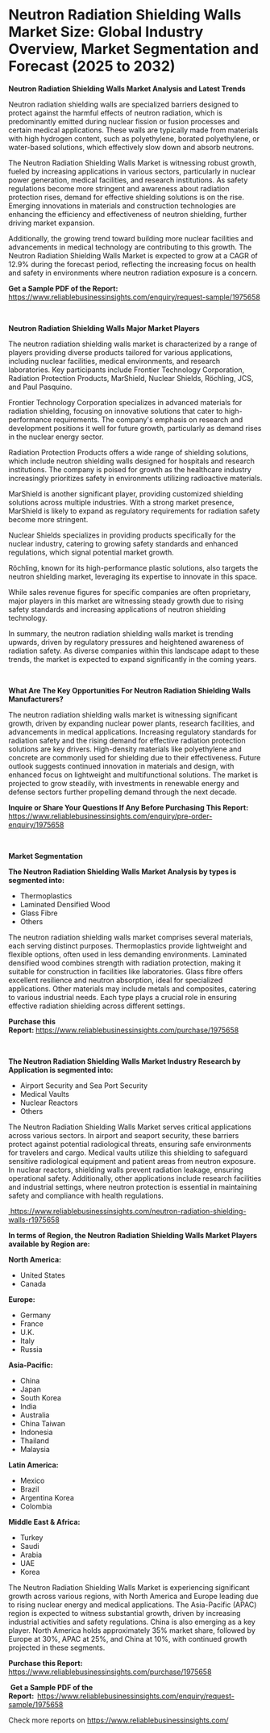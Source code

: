 <p><h1>Neutron Radiation Shielding Walls Market Size: Global Industry Overview, Market Segmentation and Forecast (2025 to 2032)</h1></p><p><strong>Neutron Radiation Shielding Walls Market Analysis and Latest Trends</strong></p>
<p><p>Neutron radiation shielding walls are specialized barriers designed to protect against the harmful effects of neutron radiation, which is predominantly emitted during nuclear fission or fusion processes and certain medical applications. These walls are typically made from materials with high hydrogen content, such as polyethylene, borated polyethylene, or water-based solutions, which effectively slow down and absorb neutrons.</p><p>The Neutron Radiation Shielding Walls Market is witnessing robust growth, fueled by increasing applications in various sectors, particularly in nuclear power generation, medical facilities, and research institutions. As safety regulations become more stringent and awareness about radiation protection rises, demand for effective shielding solutions is on the rise. Emerging innovations in materials and construction technologies are enhancing the efficiency and effectiveness of neutron shielding, further driving market expansion.</p><p>Additionally, the growing trend toward building more nuclear facilities and advancements in medical technology are contributing to this growth. The Neutron Radiation Shielding Walls Market is expected to grow at a CAGR of 12.9% during the forecast period, reflecting the increasing focus on health and safety in environments where neutron radiation exposure is a concern.</p></p>
<p><strong>Get a Sample PDF of the Report:&nbsp;</strong> <a href="https://www.reliablebusinessinsights.com/enquiry/request-sample/1975658?utm_campaign=3177&utm_medium=2&utm_source=Github&utm_content=ia&utm_term=07042025&utm_id=neutron-radiation-shielding-walls">https://www.reliablebusinessinsights.com/enquiry/request-sample/1975658</a></p>
<p>&nbsp;</p>
<p><strong>Neutron Radiation Shielding Walls Major Market Players</strong></p>
<p><p>The neutron radiation shielding walls market is characterized by a range of players providing diverse products tailored for various applications, including nuclear facilities, medical environments, and research laboratories. Key participants include Frontier Technology Corporation, Radiation Protection Products, MarShield, Nuclear Shields, Röchling, JCS, and Paul Pasquino.</p><p>Frontier Technology Corporation specializes in advanced materials for radiation shielding, focusing on innovative solutions that cater to high-performance requirements. The company's emphasis on research and development positions it well for future growth, particularly as demand rises in the nuclear energy sector.</p><p>Radiation Protection Products offers a wide range of shielding solutions, which include neutron shielding walls designed for hospitals and research institutions. The company is poised for growth as the healthcare industry increasingly prioritizes safety in environments utilizing radioactive materials.</p><p>MarShield is another significant player, providing customized shielding solutions across multiple industries. With a strong market presence, MarShield is likely to expand as regulatory requirements for radiation safety become more stringent. </p><p>Nuclear Shields specializes in providing products specifically for the nuclear industry, catering to growing safety standards and enhanced regulations, which signal potential market growth.</p><p>Röchling, known for its high-performance plastic solutions, also targets the neutron shielding market, leveraging its expertise to innovate in this space.</p><p>While sales revenue figures for specific companies are often proprietary, major players in this market are witnessing steady growth due to rising safety standards and increasing applications of neutron shielding technology.</p><p>In summary, the neutron radiation shielding walls market is trending upwards, driven by regulatory pressures and heightened awareness of radiation safety. As diverse companies within this landscape adapt to these trends, the market is expected to expand significantly in the coming years.</p></p>
<p>&nbsp;</p>
<p><strong>What Are The Key Opportunities For Neutron Radiation Shielding Walls Manufacturers?</strong></p>
<p><p>The neutron radiation shielding walls market is witnessing significant growth, driven by expanding nuclear power plants, research facilities, and advancements in medical applications. Increasing regulatory standards for radiation safety and the rising demand for effective radiation protection solutions are key drivers. High-density materials like polyethylene and concrete are commonly used for shielding due to their effectiveness. Future outlook suggests continued innovation in materials and design, with enhanced focus on lightweight and multifunctional solutions. The market is projected to grow steadily, with investments in renewable energy and defense sectors further propelling demand through the next decade.</p></p>
<p><strong>Inquire or Share Your Questions If Any Before Purchasing This Report:</strong> <a href="https://www.reliablebusinessinsights.com/enquiry/pre-order-enquiry/1975658?utm_campaign=3177&utm_medium=2&utm_source=Github&utm_content=ia&utm_term=07042025&utm_id=neutron-radiation-shielding-walls">https://www.reliablebusinessinsights.com/enquiry/pre-order-enquiry/1975658</a></p>
<p>&nbsp;</p>
<p><strong>Market Segmentation</strong></p>
<p><strong>The Neutron Radiation Shielding Walls Market Analysis by types is segmented into:</strong></p>
<p><ul><li>Thermoplastics</li><li>Laminated Densified Wood</li><li>Glass Fibre</li><li>Others</li></ul></p>
<p><p>The neutron radiation shielding walls market comprises several materials, each serving distinct purposes. Thermoplastics provide lightweight and flexible options, often used in less demanding environments. Laminated densified wood combines strength with radiation protection, making it suitable for construction in facilities like laboratories. Glass fibre offers excellent resilience and neutron absorption, ideal for specialized applications. Other materials may include metals and composites, catering to various industrial needs. Each type plays a crucial role in ensuring effective radiation shielding across different settings.</p></p>
<p><strong>Purchase this Report:&nbsp;</strong><a href="https://www.reliablebusinessinsights.com/purchase/1975658?utm_campaign=3177&utm_medium=2&utm_source=Github&utm_content=ia&utm_term=07042025&utm_id=neutron-radiation-shielding-walls">https://www.reliablebusinessinsights.com/purchase/1975658</a></p>
<p>&nbsp;</p>
<p><strong>The Neutron Radiation Shielding Walls Market Industry Research by Application is segmented into:</strong></p>
<p><ul><li>Airport Security and Sea Port Security</li><li>Medical Vaults</li><li>Nuclear Reactors</li><li>Others</li></ul></p>
<p><p>The Neutron Radiation Shielding Walls Market serves critical applications across various sectors. In airport and seaport security, these barriers protect against potential radiological threats, ensuring safe environments for travelers and cargo. Medical vaults utilize this shielding to safeguard sensitive radiological equipment and patient areas from neutron exposure. In nuclear reactors, shielding walls prevent radiation leakage, ensuring operational safety. Additionally, other applications include research facilities and industrial settings, where neutron protection is essential in maintaining safety and compliance with health regulations.</p></p>
<p><a href="https://www.reliablebusinessinsights.com/neutron-radiation-shielding-walls-r1975658?utm_campaign=3177&utm_medium=2&utm_source=Github&utm_content=ia&utm_term=07042025&utm_id=neutron-radiation-shielding-walls">&nbsp;https://www.reliablebusinessinsights.com/neutron-radiation-shielding-walls-r1975658</a></p>
<p><strong>In terms of Region, the Neutron Radiation Shielding Walls Market Players available by Region are:</strong></p>
<p>
    <p> <strong> North America: </strong>
        <ul>
            <li>United States</li>
            <li>Canada</li>
        </ul>
        </p> 
    <p> <strong> Europe: </strong>
        <ul>
            <li>Germany</li>
            <li>France</li>
            <li>U.K.</li>
            <li>Italy</li>
            <li>Russia</li>
        </ul>
        </p> 
    <p> <strong> Asia-Pacific: </strong>
        <ul>
            <li>China</li>
            <li>Japan</li>
            <li>South Korea</li>
            <li>India</li>
            <li>Australia</li>
            <li>China Taiwan</li>
            <li>Indonesia</li>
            <li>Thailand</li>
            <li>Malaysia</li>
        </ul>
        </p> 
    <p> <strong> Latin America: </strong>
        <ul>
            <li>Mexico</li>
            <li>Brazil</li>
            <li>Argentina Korea</li>
            <li>Colombia</li>
        </ul>
        </p> 
    <p> <strong> Middle East & Africa: </strong>
        <ul>
            <li>Turkey</li>
            <li>Saudi</li>
            <li>Arabia</li>
            <li>UAE</li>
            <li>Korea</li>
        </ul>
    </p>
    </p>
<p><p>The Neutron Radiation Shielding Walls Market is experiencing significant growth across various regions, with North America and Europe leading due to rising nuclear energy and medical applications. The Asia-Pacific (APAC) region is expected to witness substantial growth, driven by increasing industrial activities and safety regulations. China is also emerging as a key player. North America holds approximately 35% market share, followed by Europe at 30%, APAC at 25%, and China at 10%, with continued growth projected in these segments.</p></p>
<p><strong>Purchase this Report: </strong><a href="https://www.reliablebusinessinsights.com/purchase/1975658?utm_campaign=3177&utm_medium=2&utm_source=Github&utm_content=ia&utm_term=07042025&utm_id=neutron-radiation-shielding-walls">https://www.reliablebusinessinsights.com/purchase/1975658</a></p>
<p>&nbsp;<strong>Get a Sample PDF of the Report:&nbsp;&nbsp;</strong><a href="https://www.reliablebusinessinsights.com/enquiry/request-sample/1975658?utm_campaign=3177&utm_medium=2&utm_source=Github&utm_content=ia&utm_term=07042025&utm_id=neutron-radiation-shielding-walls">https://www.reliablebusinessinsights.com/enquiry/request-sample/1975658</a></p>
<p><strong></strong></p>
<p>Check more reports on <a href="https://www.reliablebusinessinsights.com/?utm_campaign=3177&utm_medium=2&utm_source=Github&utm_content=ia&utm_term=07042025&utm_id=neutron-radiation-shielding-walls">https://www.reliablebusinessinsights.com/</a></p>